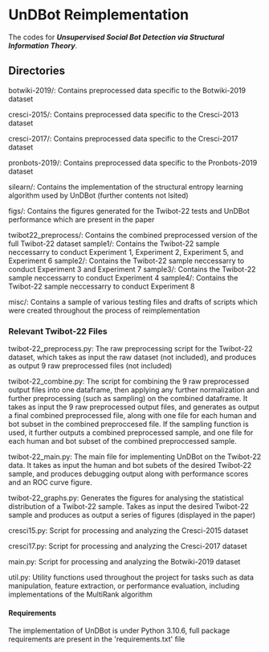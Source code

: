 # UnDBot Reimplementation
The codes for ***Unsupervised Social Bot Detection via Structural Information Theory***.

## Directories
botwiki-2019/: Contains preprocessed data specific to the Botwiki-2019 dataset

cresci-2015/: Contains preprocessed data specific to the Cresci-2013 dataset

cresci-2017/: Contains preprocessed data specific to the Cresci-2017 dataset

pronbots-2019/: Contains preprocessed data specific to the Pronbots-2019 dataset

silearn/: Contains the implementation of the structural entropy learning algorithm used by UnDBot (further contents not lsited)

figs/: Contains the figures generated for the Twibot-22 tests and UnDBot performance which are present in the paper

twibot22_preprocess/: Contains the combined preprocessed version of the full Twibot-22 dataset
    sample1/: Contains the Twibot-22 sample neccessarry to conduct Experiment 1, Experiment 2, Experiment 5, and Experiment 6
    sample2/: Contains the Twibot-22 sample neccessarry to conduct Experiment 3 and Experiment 7
    sample3/: Contains the Twibot-22 sample neccessarry to conduct Experiment 4
    sample4/: Contains the Twibot-22 sample neccessarry to conduct Experiment 8

misc/: Contains a sample of various testing files and drafts of scripts which were created throughout the process of reimplementation

### Relevant Twibot-22 Files
twibot-22_preprocess.py: The raw preprocessing script for the Twibot-22 dataset, which takes as input the raw dataset (not included), and produces as output 9 raw preprocessed files (not included)

twibot-22_combine.py: The script for combining the 9 raw preprocessed output files into one dataframe, then applying any further normalization and further preprocessing (such as sampling) on the combined dataframe. It takes as input the 9 raw preprocessed output files, and generates as output a final combined preprocessed file, along with one file for each human and bot subset in the combined preproccesed file. If the sampling function is used, it further outputs a combined preprocessed sample, and one file for each human and bot subset of the combined preproccessed sample.

twibot-22_main.py: The main file for implementing UnDBot on the Twibot-22 data. It takes as input the human and bot subets of the desired Twibot-22 sample, and produces debugging output along with performance scores and an ROC curve figure.

twibot-22_graphs.py: Generates the figures for analysing the statistical distribution of a Twibot-22 sample. Takes as input the desired Twibot-22 sample and produces as output a series of figures (displayed in the paper)

cresci15.py: Script for processing and analyzing the Cresci-2015 dataset

cresci17.py: Script for processing and analyzing the Cresci-2017 dataset

main.py: Script for processing and analyzing the Botwiki-2019 dataset

util.py: Utility functions used throughout the project for tasks such as data manipulation, feature extraction, or performance evaluation, including implementations of the MultiRank algorithm 

#### Requirements
The implementation of UnDBot is under Python 3.10.6, full package requirements are present in the 'requirements.txt' file